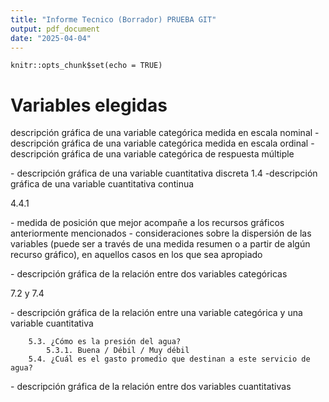 ```yaml
---
title: "Informe Tecnico (Borrador) PRUEBA GIT"
output: pdf_document
date: "2025-04-04"
---
```


```{r setup, include=FALSE}
knitr::opts_chunk$set(echo = TRUE)
```
# Variables elegidas
 descripción gráfica de una variable categórica medida en escala nominal
-​ descripción gráfica de una variable categórica medida en escala ordinal
-​ descripción gráfica de una variable categórica de respuesta múltiple

-​ descripción gráfica de una variable cuantitativa discreta
1.4
-​ descripción gráfica de una variable cuantitativa continua

4.4.1

-​ medida de posición que mejor acompañe a los recursos gráficos
anteriormente mencionados
-​ consideraciones sobre la dispersión de las variables (puede ser a través de
una medida resumen o a partir de algún recurso gráfico), en aquellos casos
en los que sea apropiado

-​ descripción gráfica de la relación entre dos variables categóricas

 7.2 y 7.4

-​ descripción gráfica de la relación entre una variable categórica y una variable
cuantitativa

        5.3. ¿Cómo es la presión del agua?
            5.3.1. Buena / Débil / Muy débil
        5.4. ¿Cuál es el gasto promedio que destinan a este servicio de agua?

-​ descripción gráfica de la relación entre dos variables cuantitativas


